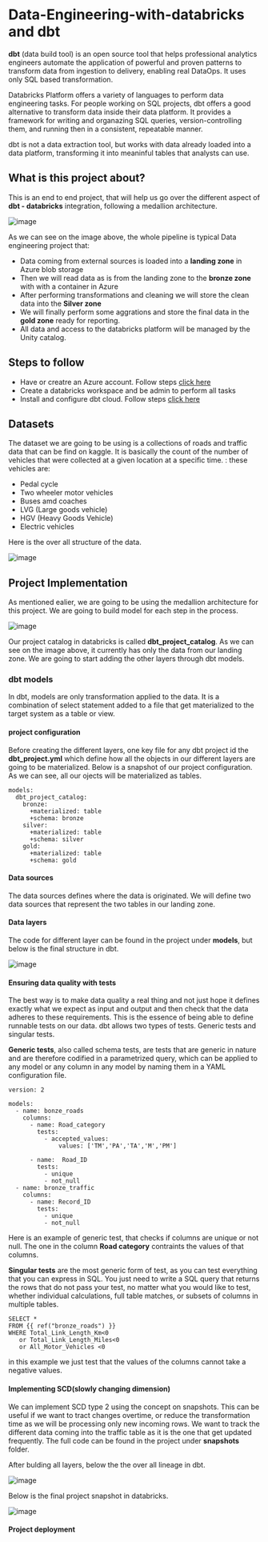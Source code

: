 # Data-Engineering-with-databricks and dbt

<b>dbt</b> (data build tool) is an open source tool that helps professional analytics engineers automate the application of powerful and proven patterns to transform data from ingestion to delivery, enabling real DataOps. It uses only SQL based transformation.

Databricks Platform offers a variety of languages to perform data engineering tasks. For people working on SQL projects, dbt offers a good alternative to transform data inside their data platform. It provides a framework for writing and organazing SQL queries, version-controlling them, and running then in a consistent, repeatable manner. 

dbt is not a data  extraction tool, but works with data already loaded into a data platform, transforming it into meaninful tables that analysts can use.

## What is this project about?

This is an end to end project, that will help us go over the different aspect of <b>dbt - databricks</b> integration, following a medallion architecture.

![image](https://github.com/tmbothe/Data-Engineering-with-databricks/blob/main/images/dbt_project.jpg)

As we can see on the image above, the whole pipeline is typical Data engineering project that:
* Data coming from external sources is loaded into a **landing zone** in  Azure blob storage
* Then we will read data as is from the landing zone to the **bronze zone** with with a container in Azure
* After performing transformations and cleaning we will store the clean data into the **Silver zone**
* We will finally perform some aggrations and store the final data in the **gold zone** ready for reporting.
* All data and access to the databricks platform will be managed by the Unity catalog.

## Steps to follow
*  Have or creatre an Azure account. Follow steps [click here](https://learn.microsoft.com/en-us/azure/databricks/scenarios/quickstart-create-databricks-workspace-vnet-injection)
*  Create a databricks workspace and be admin to perform all tasks
*  Install and configure dbt cloud. Follow steps [click here](https://docs.databricks.com/aws/en/partners/prep/dbt-cloud)

## Datasets

The dataset we are going to be using is a collections of roads and traffic data that can be find on kaggle. It is basically the count of the number of vehicles that were collected at a given location at a specific time. : these vehicles are:
* Pedal cycle
* Two wheeler motor vehicles
* Buses amd coaches
* LVG (Large goods vehicle)
* HGV (Heavy Goods Vehicle)
* Electric vehicles

Here is the over all structure of the data.

![image](https://github.com/tmbothe/Data-Engineering-with-databricks/blob/main/images/schema.jpg)

## Project Implementation 
 As mentioned ealier, we are going to be using the medallion architecture for this project. We are going to build model for each step in the process.

![image](https://github.com/tmbothe/Data-Engineering-with-databricks/blob/main/images/initial_project.jpg)

Our project catalog in databricks is called **dbt_project_catalog**. As we can see on the image above, it currently has only the data from our landing zone. We are going to start adding the other layers through dbt models.

### dbt models
In dbt, models are only transformation applied to the data. It is a combination of select statement added to a file that get materialized to the target system as a table or view.

#### project configuration 
Before creating the different layers, one key file for any dbt project id the **dbt_project.yml** which define how all the objects in our different layers are going to be materialized. Below is a snapshot of our project configuration. As we can see, all our ojects will be materialized as tables.
```
models:
  dbt_project_catalog:
    bronze:
      +materialized: table
      +schema: bronze
    silver:
      +materialized: table
      +schema: silver
    gold:
      +materialized: table
      +schema: gold
``` 
#### Data sources
The data sources defines where the data is originated.  We will define two data sources that represent the two tables in our landing zone.

#### Data layers
The code for different layer can be found in the project under **models**, but below is the final structure in dbt.


![image](https://github.com/tmbothe/Data-Engineering-with-databricks/blob/main/images/project_structure_in_dbt.jpg)

#### Ensuring data quality with tests

The best way is to make data quality a real thing and not just hope it defines exactly what we expect as input and output and then check that the data adheres to these requirements. This is the essence of being able to define runnable tests on our data. dbt allows two types of tests. Generic tests and singular tests.

**Generic tests**, also called schema tests, are tests that are generic in nature and are therefore codified in a parametrized query, which can be applied to any model or any column in any model by naming them in a YAML configuration file.
```
version: 2

models:
  - name: bonze_roads
    columns:
      - name: Road_category
        tests:
          - accepted_values:
              values: ['TM','PA','TA','M','PM']

      - name:  Road_ID
        tests:
          - unique
          - not_null
  - name: bronze_traffic
    columns:
      - name: Record_ID
        tests:
          - unique
          - not_null
```
Here is an example of generic test, that checks if columns are unique or not null. The one in the column **Road category** contraints the values of that columns.

**Singular tests** are the most generic form of test, as you can test everything that you can express in SQL. You just need to write a SQL query that returns the rows that do not pass your test, no matter what you would like to test, whether individual calculations, full table matches, or subsets of columns in multiple tables.

```
SELECT *
FROM {{ ref("bronze_roads") }}
WHERE Total_Link_Length_Km<0 
   or Total_Link_Length_Miles<0
   or All_Motor_Vehicles <0
```

in this example we just test that the values of the columns cannot take a negative values.

#### Implementing SCD(slowly changing dimension)
We can implement SCD type 2 using the concept on snapshots. This can be useful if we want to tract changes overtime, or reduce the transformation time as we will be processing only new incoming rows.
We want to track the different data coming into the traffic table as it is the one that get updated frequently. The full code can be found in the project under **snapshots** folder.

After bulding all layers, below the the over all lineage in dbt.

![image](https://github.com/tmbothe/Data-Engineering-with-databricks/blob/main/images/full_project_dag.jpg)

Below is the final project snapshot in databricks.

![image](https://github.com/tmbothe/Data-Engineering-with-databricks/blob/main/images/project_snapshot_databricks.jpg)

#### Project deployment

